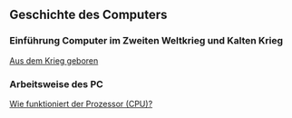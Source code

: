 ## Geschichte des Computers

### Einführung Computer im Zweiten Weltkrieg und Kalten Krieg 
  
  [Aus dem Krieg geboren](https://www.youtube.com/watch?v=MlcHzJn2998)
  
### Arbeitsweise des PC 

  [Wie funktioniert der Prozessor (CPU)?](https://www.youtube.com/watch?v=aue3hIQvhzo)
